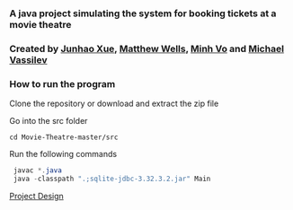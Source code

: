 ### A java project simulating the system for booking tickets at a movie theatre
### Created by [Junhao Xue](mailto:junhao.xue1@ucalgary.ca), [Matthew Wells](mailto:matthew.wells@ucalgary.ca), [Minh Vo](mailto:minh.vo1@ucalgary.ca) and [Michael Vassilev](mailto:michael.vassilev1@ucalgary.ca)		

### How to run the program
 Clone the repository or download and extract the zip file

 Go into the src folder

`cd Movie-Theatre-master/src`

 Run the following commands

```java
 javac *.java
 java -classpath ".;sqlite-jdbc-3.32.3.2.jar" Main  
 ```

 <a href="https://drive.google.com/file/d/1sqLznk7D9tr4kuc9-wXQiNdsSN9OsM5t/view?usp=sharing" target="_blank">Project Design</a>


